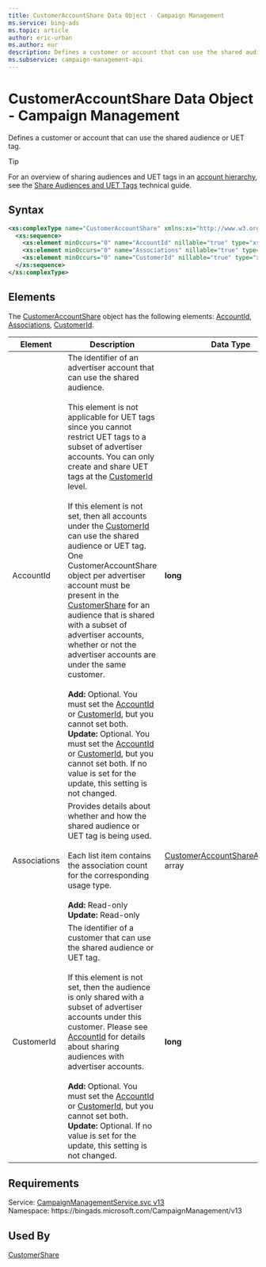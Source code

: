 ```yaml
---
title: CustomerAccountShare Data Object - Campaign Management
ms.service: bing-ads
ms.topic: article
author: eric-urban
ms.author: eur
description: Defines a customer or account that can use the shared audience or UET tag.
ms.subservice: campaign-management-api
---
```

# CustomerAccountShare Data Object - Campaign Management
Defines a customer or account that can use the shared audience or UET tag.

> [!TIP]
> For an overview of sharing audiences and UET tags in an [account hierarchy](../guides/account-hierarchy-permissions.md#account-hierarchy), see the [Share Audiences and UET Tags](../guides/universal-event-tracking.md#hierarchy-share) technical guide. 

## Syntax
```xml
<xs:complexType name="CustomerAccountShare" xmlns:xs="http://www.w3.org/2001/XMLSchema">
  <xs:sequence>
    <xs:element minOccurs="0" name="AccountId" nillable="true" type="xs:long" />
    <xs:element minOccurs="0" name="Associations" nillable="true" type="tns:ArrayOfCustomerAccountShareAssociation" />
    <xs:element minOccurs="0" name="CustomerId" nillable="true" type="xs:long" />
  </xs:sequence>
</xs:complexType>
```

## <a name="elements"></a>Elements

The [CustomerAccountShare](customeraccountshare.md) object has the following elements: [AccountId](#accountid), [Associations](#associations), [CustomerId](#customerid).

|Element|Description|Data Type|
|-----------|---------------|-------------|
|<a name="accountid"></a>AccountId|The identifier of an advertiser account that can use the shared audience.<br/><br/>This element is not applicable for UET tags since you cannot restrict UET tags to a subset of advertiser accounts. You can only create and share UET tags at the [CustomerId](#customerid) level.<br/><br/>If this element is not set, then all accounts under the [CustomerId](#customerid) can use the shared audience or UET tag. One CustomerAccountShare object per advertiser account must be present in the [CustomerShare](customershare.md#customeraccountshares) for an audience that is shared with a subset of advertiser accounts, whether or not the advertiser accounts are under the same customer.<br/><br/>**Add:** Optional. You must set the [AccountId](#accountid) or [CustomerId](#customerid), but you cannot set both.<br/>**Update:** Optional. You must set the [AccountId](#accountid) or [CustomerId](#customerid), but you cannot set both. If no value is set for the update, this setting is not changed.|**long**|
|<a name="associations"></a>Associations|Provides details about whether and how the shared audience or UET tag is being used.<br/><br/>Each list item contains the association count for the corresponding usage type.<br/><br/>**Add:** Read-only<br/>**Update:** Read-only|[CustomerAccountShareAssociation](customeraccountshareassociation.md) array|
|<a name="customerid"></a>CustomerId|The identifier of a customer that can use the shared audience or UET tag.<br/><br/>If this element is not set, then the audience is only shared with a subset of advertiser accounts under this customer. Please see [AccountId](#accountid) for details about sharing audiences with advertiser accounts.<br/><br/>**Add:** Optional. You must set the [AccountId](#accountid) or [CustomerId](#customerid), but you cannot set both.<br/>**Update:** Optional. If no value is set for the update, this setting is not changed.|**long**|

## Requirements
Service: [CampaignManagementService.svc v13](https://campaign.api.bingads.microsoft.com/Api/Advertiser/CampaignManagement/v13/CampaignManagementService.svc)  
Namespace: https\://bingads.microsoft.com/CampaignManagement/v13  

## Used By
[CustomerShare](customershare.md)  
